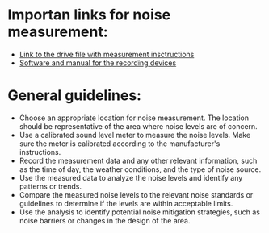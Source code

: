 # Importan  links for noise measurement:
- [Link to the drive file with measurement insctructions](https://docs.google.com/document/d/1bDxT__3WSI27fe47P8Vk2Ren5RcleSdExLPQjIOlpcY/edit?usp=sharing)
- [Software and manual for the recording devices](https://cd50.net/25/)

# General guidelines:
- Choose an appropriate location for noise measurement. The location should be representative of the area where noise levels are of concern.
- Use a calibrated sound level meter to measure the noise levels. Make sure the meter is calibrated according to the manufacturer's instructions.
- Record the measurement data and any other relevant information, such as the time of day, the weather conditions, and the type of noise source.
- Use the measured data to analyze the noise levels and identify any patterns or trends.
- Compare the measured noise levels to the relevant noise standards or guidelines to determine if the levels are within acceptable limits.
- Use the analysis to identify potential noise mitigation strategies, such as noise barriers or changes in the design of the area.
<!-- Take measurements at different times of day, as noise levels can vary depending on the time of day and the day of the week.
- Take measurements at different locations within the area of concern, as noise levels can vary depending on the proximity to the source of the noise.-->
